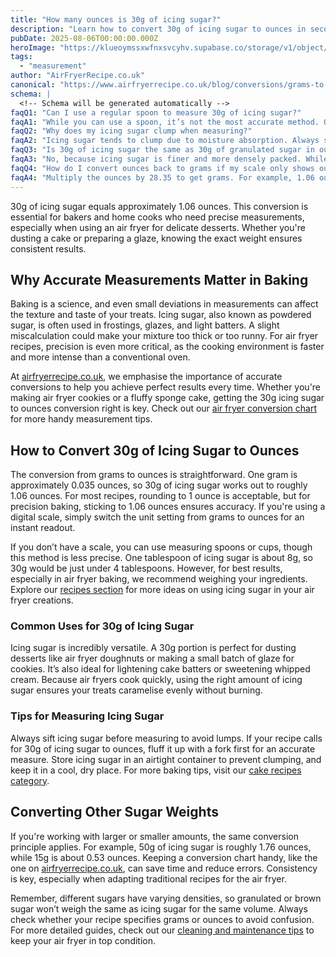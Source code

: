 ```yaml
---
title: "How many ounces is 30g of icing sugar?"
description: "Learn how to convert 30g of icing sugar to ounces in seconds. Perfect for baking and air fryer recipes with precise measurements."
pubDate: 2025-08-06T00:00:00.000Z
heroImage: "https://klueoymssxwfnxsvcyhv.supabase.co/storage/v1/object/public/Shmucket/how-many-ounces-is-30g-of-icing-sugar.webp"
tags:
  - "measurement"
author: "AirFryerRecipe.co.uk"
canonical: "https://www.airfryerrecipe.co.uk/blog/conversions/grams-to-ounces/how-many-ounces-is-30g-of-icing-sugar"
schema: |
  <!-- Schema will be generated automatically -->
faqQ1: "Can I use a regular spoon to measure 30g of icing sugar?"
faqA1: "While you can use a spoon, it’s not the most accurate method. One tablespoon of icing sugar is roughly 8g, so you’d need just under 4 tablespoons for 30g. For precision, especially in baking, a digital scale is best."
faqQ2: "Why does my icing sugar clump when measuring?"
faqA2: "Icing sugar tends to clump due to moisture absorption. Always sift it before measuring, and store it in an airtight container. Fluffing it with a fork can also help achieve a more accurate measurement."
faqQ3: "Is 30g of icing sugar the same as 30g of granulated sugar in ounces?"
faqA3: "No, because icing sugar is finer and more densely packed. While the weight in grams is the same, the volume differs. Always check your recipe for the correct type of sugar."
faqQ4: "How do I convert ounces back to grams if my scale only shows ounces?"
faqA4: "Multiply the ounces by 28.35 to get grams. For example, 1.06 ounces x 28.35 = 30g. Most digital scales allow you to toggle between units for convenience."
---
```

<p>30g of icing sugar equals approximately 1.06 ounces. This conversion is essential for bakers and home cooks who need precise measurements, especially when using an air fryer for delicate desserts. Whether you're dusting a cake or preparing a glaze, knowing the exact weight ensures consistent results.</p>

<h2>Why Accurate Measurements Matter in Baking</h2>  
<p>Baking is a science, and even small deviations in measurements can affect the texture and taste of your treats. Icing sugar, also known as powdered sugar, is often used in frostings, glazes, and light batters. A slight miscalculation could make your mixture too thick or too runny. For air fryer recipes, precision is even more critical, as the cooking environment is faster and more intense than a conventional oven.</p>  
<p>At <a href=https://www.airfryerrecipe.co.uk>airfryerrecipe.co.uk</a>, we emphasise the importance of accurate conversions to help you achieve perfect results every time. Whether you're making air fryer cookies or a fluffy sponge cake, getting the 30g icing sugar to ounces conversion right is key. Check out our <a href=https://www.airfryerrecipe.co.uk/air-fryer-conversion-chart>air fryer conversion chart</a> for more handy measurement tips.</p>  

<h2>How to Convert 30g of Icing Sugar to Ounces</h2>  
<p>The conversion from grams to ounces is straightforward. One gram is approximately 0.035 ounces, so 30g of icing sugar works out to roughly 1.06 ounces. For most recipes, rounding to 1 ounce is acceptable, but for precision baking, sticking to 1.06 ounces ensures accuracy. If you're using a digital scale, simply switch the unit setting from grams to ounces for an instant readout.</p>  
<p>If you don’t have a scale, you can use measuring spoons or cups, though this method is less precise. One tablespoon of icing sugar is about 8g, so 30g would be just under 4 tablespoons. However, for best results, especially in air fryer baking, we recommend weighing your ingredients. Explore our <a href=https://www.airfryerrecipe.co.uk/recipes>recipes section</a> for more ideas on using icing sugar in your air fryer creations.</p>  

<h3>Common Uses for 30g of Icing Sugar</h3>  
<p>Icing sugar is incredibly versatile. A 30g portion is perfect for dusting desserts like air fryer doughnuts or making a small batch of glaze for cookies. It’s also ideal for lightening cake batters or sweetening whipped cream. Because air fryers cook quickly, using the right amount of icing sugar ensures your treats caramelise evenly without burning.</p>  

<h3>Tips for Measuring Icing Sugar</h3>  
<p>Always sift icing sugar before measuring to avoid lumps. If your recipe calls for 30g of icing sugar to ounces, fluff it up with a fork first for an accurate measure. Store icing sugar in an airtight container to prevent clumping, and keep it in a cool, dry place. For more baking tips, visit our <a href=https://www.airfryerrecipe.co.uk/recipe-category/cakes>cake recipes category</a>.</p>  

<h2>Converting Other Sugar Weights</h2>  
<p>If you're working with larger or smaller amounts, the same conversion principle applies. For example, 50g of icing sugar is roughly 1.76 ounces, while 15g is about 0.53 ounces. Keeping a conversion chart handy, like the one on <a href=https://www.airfryerrecipe.co.uk>airfryerrecipe.co.uk</a>, can save time and reduce errors. Consistency is key, especially when adapting traditional recipes for the air fryer.</p>  
<p>Remember, different sugars have varying densities, so granulated or brown sugar won’t weigh the same as icing sugar for the same volume. Always check whether your recipe specifies grams or ounces to avoid confusion. For more detailed guides, check out our <a href=https://www.airfryerrecipe.co.uk/air-fryer-cleaner>cleaning and maintenance tips</a> to keep your air fryer in top condition.</p>
